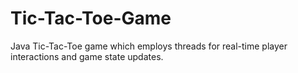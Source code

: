 # Tic-Tac-Toe-Game
Java Tic-Tac-Toe game which employs threads for real-time player interactions and game state updates.
